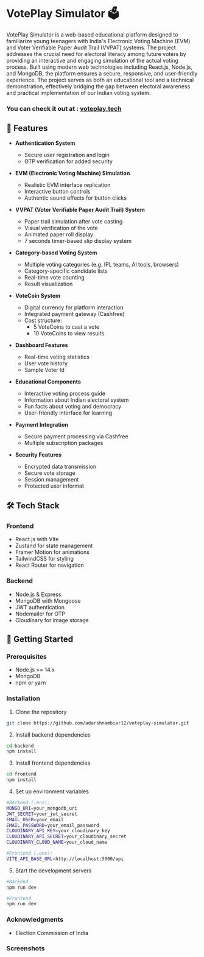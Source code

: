  # VotePlay Simulator 🗳️

VotePlay Simulator is a web-based educational platform designed to familiarize young teenagers with India's Electronic Voting Machine (EVM) and Voter Verifiable Paper Audit Trail (VVPAT) systems. The project addresses the crucial need for electoral literacy among future voters by providing an interactive and engaging simulation of the actual voting process. Built using modern web technologies including React.js, Node.js, and MongoDB, the platform ensures a secure, responsive, and user-friendly experience. The project serves as both an educational tool and a technical demonstration, effectively bridging the gap between electoral awareness and practical implementation of our Indian voting system.

### You can check it out at : [voteplay.tech](https://www.voteplay.tech)

## 🌟 Features

- **Authentication System**
  - Secure user registration and login
  - OTP verification for added security

- **EVM (Electronic Voting Machine) Simulation**
  - Realistic EVM interface replication
  - Interactive button controls
  - Authentic sound effects for button clicks

- **VVPAT (Voter Verifiable Paper Audit Trail) System**
   - Paper trail simulation after vote casting
   - Visual verification of the vote
   - Animated paper roll display
   - 7 seconds timer-based slip display system

- **Category-based Voting System**
   - Multiple voting categories (e.g. IPL teams, AI tools, browsers)
   - Category-specific candidate lists
   - Real-time vote counting
   - Result visualization

- **VoteCoin System**
   - Digital currency for platform interaction
   - Integrated payment gateway (Cashfree)
   - Cost structure:
     - 5 VoteCoins to cast a vote
     - 10 VoteCoins to view results

- **Dashboard Features**
   - Real-time voting statistics
   - User vote history
   - Sample Voter Id

- **Educational Components**
   - Interactive voting process guide
   - Information about Indian electoral system
   - Fun facts about voting and democracy
   - User-friendly interface for learning

- **Payment Integration**
  - Secure payment processing via Cashfree
  - Multiple subscription packages

- **Security Features**
   - Encrypted data transmission
   - Secure vote storage
   - Session management
   - Protected user informat
 
## 🛠️ Tech Stack

### Frontend
- React.js with Vite
- Zustand for state management
- Framer Motion for animations
- TailwindCSS for styling
- React Router for navigation

### Backend
- Node.js & Express
- MongoDB with Mongoose
- JWT authentication
- Nodemailer for OTP
- Cloudinary for image storage

## 🚀 Getting Started

### Prerequisites
- Node.js >= 14.x
- MongoDB
- npm or yarn

### Installation

1. Clone the repository
```bash
git clone https://github.com/adarshnambiar12/voteplay-simulator.git
```
2. Install backend dependencies
```bash
cd backend
npm install
```
3. Install frontend dependencies
```bash
cd frontend
npm install
```
4. Set up environment variables
```bash
#Backend (.env):
MONGO_URI=your_mongodb_uri
JWT_SECRET=your_jwt_secret
EMAIL_USER=your_email
EMAIL_PASSWORD=your_email_password
CLOUDINARY_API_KEY=your_cloudinary_key
CLOUDINARY_API_SECRET=your_cloudinary_secret
CLOUDINARY_CLOUD_NAME=your_cloud_name
```
```bash
#Frontend (.env):
VITE_API_BASE_URL=http://localhost:5000/api
```
5. Start the development servers
```bash
#Backend
npm run dev
```
```bash
#Frontend
npm run dev
```

### Acknowledgments
- Election Commission of India

### Screenshots
